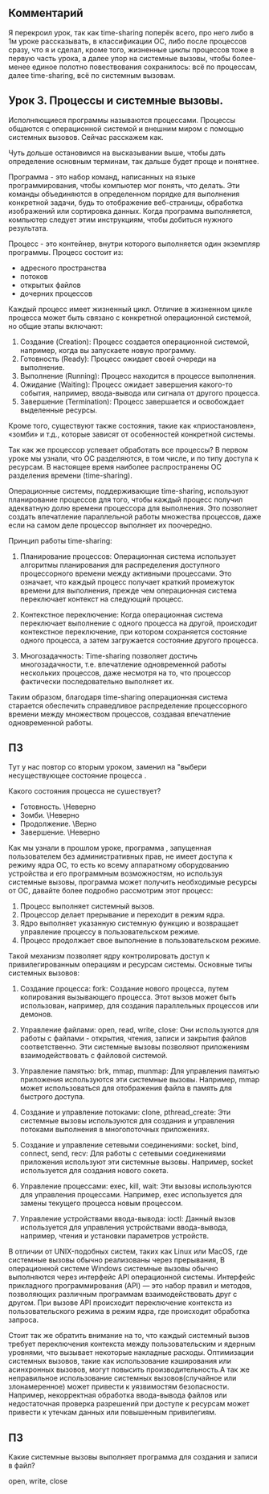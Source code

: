 ## Комментарий
Я перекроил урок, так как time-sharing поперёк всего, про него либо в 1м уроке рассказывать, в классификации ОС, либо после процессов сразу, что я и сделал, кроме того, жизненные циклы процессов тоже в первую часть урока, а далее упор на системные вызовы, чтобы более-менее единое полотно повествования сохранилось: всё по процессам, далее time-sharing, всё по системным вызовам.

## Урок 3. Процессы и системные вызовы.

Исполняющиеся программы называются процессами. Процессы общаются с операционной системой и внешним миром с помощью системных вызовов. Сейчас расскажем как.

Чуть дольше остановимся на высказывании выше, чтобы дать определение основным терминам, так дальше будет проще и понятнее. 

Программа - это набор команд, написанных на языке программирования, чтобы компьютер мог понять, что делать. Эти команды объединяются в определенном порядке для выполнения конкретной задачи, будь то отображение веб-страницы, обработка изображений или сортировка данных. Когда программа выполняется, компьютер следует этим инструкциям, чтобы добиться нужного результата.

Процесс - это контейнер, внутри которого выполняется один экземпляр программы. 
Процесс состоит из:

- адресного пространства
- потоков
- открытых файлов
- дочерних процессов

Каждый процесс имеет жизненный цикл. Отличие в жизненном цикле процесса может быть связано с конкретной операционной системой, но общие этапы включают:

1. Создание (Creation): Процесс создается операционной системой, например, когда вы запускаете новую программу.
1. Готовность (Ready): Процесс ожидает своей очереди на выполнение.
1. Выполнение (Running): Процесс находится в процессе выполнения.
1. Ожидание (Waiting): Процесс ожидает завершения какого-то события, например, ввода-вывода или сигнала от другого процесса.
1. Завершение (Termination): Процесс завершается и освобождает выделенные ресурсы.

Кроме того, существуют также состояния, такие как «приостановлен», «зомби» и т.д., которые зависят от особенностей конкретной системы.

Так как же процессор успевает обработать все процессы? В первом уроке мы узнали, что ОС разделяются, в том числе, и по типу доступа к ресурсам. В настоящее время наиболее распространены ОС разделения времени (time-sharing). 

Операционные системы, поддерживающие time-sharing, используют планирование процессов для того, чтобы каждый процесс получил адекватную долю времени процессора для выполнения. Это позволяет создать впечатление параллельной работы множества процессов, даже если на самом деле процессор выполняет их поочередно.

Принцип работы time-sharing:
1. Планирование процессов: Операционная система использует алгоритмы планирования для распределения доступного процессорного времени между активными процессами. Это означает, что каждый процесс получает краткий промежуток времени для выполнения, прежде чем операционная система переключает контекст на следующий процесс.

2. Контекстное переключение: Когда операционная система переключает выполнение с одного процесса на другой, происходит контекстное переключение, при котором сохраняется состояние одного процесса, а затем загружается состояние другого процесса. 

3. Многозадачность: Time-sharing позволяет достичь многозадачности, т.е. впечатление одновременной работы нескольких процессов, даже несмотря на то, что процессор фактически последовательно выполняет их.

Таким образом, благодаря time-sharing операционная система старается обеспечить справедливое распределение процессорного времени между множеством процессов, создавая впечатление одновременной работы.

## ПЗ

Тут у нас повтор со вторым уроком, заменил на "выбери несуществующее состояние процесса .

Какого состояния процесса не сушествует?

- Готовность. \Неверно
- Зомби. \Неверно
- Продолжение. \Верно
- Завершение. \Неверно


Как мы узнали в прошлом уроке, программа , запущенная пользователем без административных прав, не имеет доступа к режиму ядра ОС, то есть ко всему аппаратному оборудованию устройства и его программным возможностям, но используя системные вызовы, программа может получить необходимые ресурсы от ОС, давайте более подробно рассмотрим этот процесс:

1.	Процесс выполняет системный вызов.
1.	Процессор делает прерывание и переходит в режим ядра.
1.	Ядро выполняет указанную системную функцию и возвращает управление процессу в пользовательском режиме.
1.	Процесс продолжает свое выполнение в пользовательском режиме.
   
Такой механизм позволяет ядру контролировать доступ к привилегированным операциям и ресурсам системы. Основные типы системных вызовов:

1. Создание процесса:
  fork: Создание нового процесса, путем копирования вызывающего процесса. Этот вызов может быть использован, например, для создания параллельных процессов или демонов.

2. Управление файлами:
   open, read, write, close: Они используются для работы с файлами - открытия, чтения, записи и закрытия файлов соответственно. Эти системные вызовы позволяют приложениям взаимодействовать с файловой системой.

3. Управление памятью:
   brk, mmap, munmap: Для управления памятью приложения используются эти системные вызовы. Например, mmap может использоваться для отображения файла в память для быстрого доступа.

4. Создание и управление потоками:
   clone, pthread_create: Эти системные вызовы используются для создания и управления потоками выполнения в многопоточных приложениях.

5. Создание и управление сетевыми соединениями:
   socket, bind, connect, send, recv: Для работы с сетевыми соединениями приложения используют эти системные вызовы. Например, socket используется для создания нового сокета.

6. Управление процессами:
   exec, kill, wait: Эти вызовы используются для управления процессами. Например, exec используется для замены текущего процесса новым процессом.

7. Управление устройствами ввода-вывода:
   ioctl: Данный вызов используется для управления устройствами ввода-вывода, например, чтения и установки параметров устройств.

В отличии от UNIX-подобных систем, таких как Linux или MacOS, где системные вызовы обычно реализованы через прерывания, В операционной системе Windows системные вызовы обычно выполняются через интерфейс API операционной системы. Интерфейс прикладного программирования (API) — это набор правил и методов, позволяющих различным программам взаимодействовать друг с другом.  При вызове API происходит переключение контекста из пользовательского режима в режим ядра, где происходит обработка запроса.

Стоит так же обратить внимание на то, что каждый системный вызов требует переключения контекста между пользовательским и ядерным уровнями, что вызывает некоторые накладные расходы. Оптимизации системных вызовов, такие как использование кэширования или асинхронных вызовов, могут повысить производительность.А так же неправильное использование системных вызовов(случайное или злонамеренное) может привести к уязвимостям безопасности. Например, некорректная обработка ввода-вывода файлов или недостаточная проверка разрешений при доступе к ресурсам может привести к утечкам данных или повышенным привилегиям.

## ПЗ

Какие системные вызовы выполняет программа для создания и записи в файл?

open, write, close

